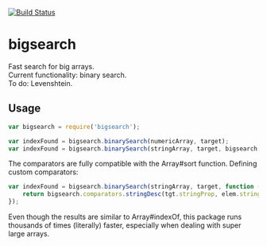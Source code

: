 [![Build Status](https://travis-ci.org/danp3d/bigsearch.svg?branch=master)](https://travis-ci.org/danp3d/bigsearch)

# bigsearch
Fast search for big arrays.  
Current functionality: binary search.  
To do: Levenshtein.  

## Usage
``` js
var bigsearch = require('bigsearch');

var indexFound = bigsearch.binarySearch(numericArray, target);
var indexFound = bigsearch.binarySearch(stringArray, target, bigsearch.comparators.stringAsc);
```

The comparators are fully compatible with the Array#sort function.
Defining custom comparators:
``` js
var indexFound = bigsearch.binarySearch(stringArray, target, function (tgt, elem) {
    return bigsearch.comparators.stringDesc(tgt.stringProp, elem.stringProp);
});
```

Even though the results are similar to Array#indexOf, this package runs thousands of times (literally) faster, especially when dealing with super large arrays.
